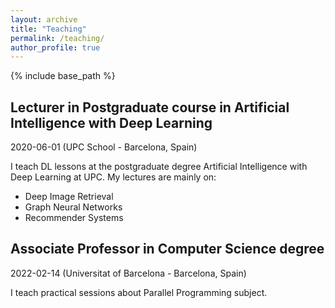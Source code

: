 ```yaml
---
layout: archive
title: "Teaching"
permalink: /teaching/
author_profile: true
---
```


{% include base_path %}

## Lecturer in Postgraduate course in Artificial Intelligence with Deep Learning 

2020-06-01 (UPC School - Barcelona, Spain)

I teach DL lessons at the postgraduate degree Artificial Intelligence with Deep Learning at UPC. My lectures are mainly on:

* Deep Image Retrieval
* Graph Neural Networks
* Recommender Systems 
          

## Associate Professor in Computer Science degree


2022-02-14 (Universitat of Barcelona - Barcelona, Spain)

I teach practical sessions about Parallel Programming subject.

